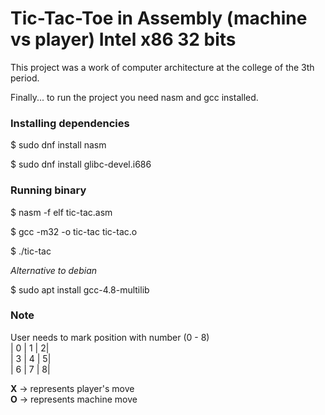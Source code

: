 # Tic-Tac-Toe in Assembly (machine vs player) Intel x86 32 bits

This project was a work of computer architecture at the college of the 3th period.

Finally... to run the project you need nasm and gcc installed.

### Installing dependencies

$ sudo dnf install nasm

$ sudo dnf  install glibc-devel.i686


### Running binary

$ nasm -f elf tic-tac.asm

$ gcc -m32 -o tic-tac tic-tac.o

$ ./tic-tac

<i>Alternative to debian</i>

$ sudo apt install gcc-4.8-multilib

### Note

User needs to mark position with number (0 - 8)<br>
| 0 | 1 | 2| <br>
| 3 | 4 | 5| <br>
| 6 | 7 | 8| <br>


<b>X</b> -> represents player's move <br>
<b>O</b> -> represents machine move
